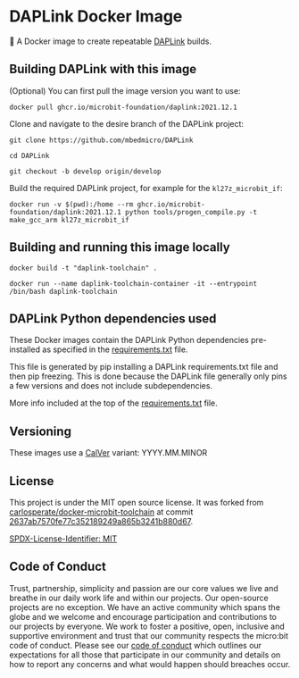 # DAPLink Docker Image

🐳 A Docker image to create repeatable
[DAPLink](https://github.com/ARMmbed/DAPLink) builds.


## Building DAPLink with this image

(Optional) You can first pull the image version you want to use:

```
docker pull ghcr.io/microbit-foundation/daplink:2021.12.1
```

Clone and navigate to the desire branch of the DAPLink project:

```
git clone https://github.com/mbedmicro/DAPLink
```

```
cd DAPLink
```

```
git checkout -b develop origin/develop
```

Build the required DAPLink project, for example for the `kl27z_microbit_if`:

```
docker run -v $(pwd):/home --rm ghcr.io/microbit-foundation/daplink:2021.12.1 python tools/progen_compile.py -t make_gcc_arm kl27z_microbit_if
```


## Building and running this image locally

```
docker build -t "daplink-toolchain" .
```

```
docker run --name daplink-toolchain-container -it --entrypoint /bin/bash daplink-toolchain
```

## DAPLink Python dependencies used

These Docker images contain the DAPLink Python dependencies pre-installed as
specified in the [requirements.txt](requirements.txt) file.

This file is generated by pip installing a DAPLink requirements.txt file and
then pip freezing. This is done because the DAPLink file generally only pins a
few versions and does not include subdependencies.

More info included at the top of the [requirements.txt](requirements.txt) file.


## Versioning

These images use a [CalVer](https://calver.org/) variant: YYYY.MM.MINOR


## License

This project is under the MIT open source license. It was forked from
[carlosperate/docker-microbit-toolchain](https://github.com/carlosperate/docker-microbit-toolchain)
at commit
[2637ab7570fe77c352189249a865b3241b880d67](https://github.com/carlosperate/docker-microbit-toolchain/commit/2637ab7570fe77c352189249a865b3241b880d67).

[SPDX-License-Identifier: MIT](LICENSE.md)


## Code of Conduct

Trust, partnership, simplicity and passion are our core values we live and
breathe in our daily work life and within our projects. Our open-source
projects are no exception. We have an active community which spans the globe
and we welcome and encourage participation and contributions to our projects
by everyone. We work to foster a positive, open, inclusive and supportive
environment and trust that our community respects the micro:bit code of
conduct. Please see our [code of conduct](https://microbit.org/safeguarding/)
which outlines our expectations for all those that participate in our
community and details on how to report any concerns and what would happen
should breaches occur.
